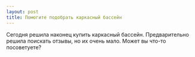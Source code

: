 ```yaml
---
layout: post 
title: Помогите подобрать каркасный бассейн 
--- 
```

Сегодня решила наконец купить каркасный бассейн. Предварительно решила поискать отзывы, но их очень мало. Может вы что-то посоветуете?
